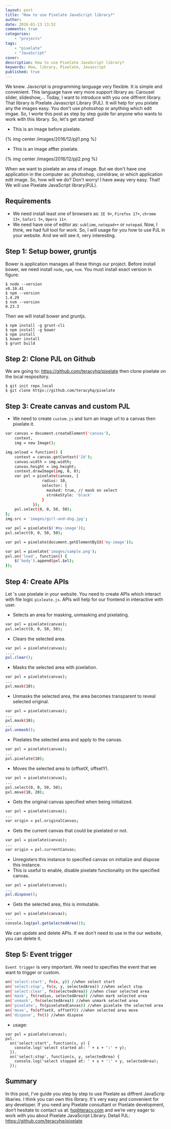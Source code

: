 ```yaml
---
layout: post
title: "How to use Pixelate JavaScript library?"
author: 
date: 2016-01-13 13:52
comments: true
categories:
    - "projects"
tags:
    - "pixelate"
    - "JavaScript"
cover: 
description: How to use Pixelate JavaScript library? 
keywords: How, library, Pixelate, Javascript
published: true
---
```


We knew. Javscript is programming language very flexible. It is simple and convenient. This language 
have very more support library as: Carousel slider, slideshow,... Today, I want to introduce with
you one diffrent library. That library is Pixelate Javascript Library (PJL). It will help for you pixlate any the images
easy. You don't use photoshop or anything which edit imgae. So, I worte this post as step by step guide for anyone who wants to work with this library. 
So, let's get started!

- This is an image before pixelate.

{% img center /images/2016/12/pjl1.png %}

- This is an image affter pixelate.

{% img center /images/2016/12/pjl2.png %}

<!-- more -->

When we want to pixelate an area of image. But we don't have one application in the computer as:
photoshop, coreldraw, or which application edit image. So, how will we do? Don't worry!
I have away very easy. That! We will use Pixelate JavaScript library(PJL).

Requirements
----------------------

- We need install least one of browsers as: `IE 9+`, `Firefox 17+`, `chrome 13+`, `Safari 5+`, `Opera 11+`.
- We need have one of editor as: `sublime`, `notepad++` or `notepad`.
Now, I think, we had full tool for work. So, I will usage for you how to use PJL in your website. And we will see it, very interesting.

Step 1: Setup bower, gruntjs
----------------------
Bower is application manages all these things our project. Before install bower, we need install `node`, `npm`, `nvm`. You must install exact version in figure:

```
$ node --version
v0.10.41
$ npm --version
1.4.29
$ nvm --version
0.23.3
```

Then we will install bower and gruntjs.

```
$ npm install -g grunt-cli
$ npm install -g bower
$ npm install
$ bower install
$ grunt build
```

Step 2: Clone PJL on Github
----------------------
We are going to: https://github.com/teracyhq/pixelate then clone pixelate on the local respository.

```
$ git init repo_local
$ git clone https://github.com/teracyhq/pixelate
```

Step 3: Create canvas and custom PJL
----------------------
- We need to create `custom.js` and turn an image url to a canvas then pixelate it.

```bash form-1
var canvas = document.createElement('canvas'),
    context,
    img = new Image();

img.onload = function() {
    context = canvas.getContext('2d');
    canvas.width = img.width;
    canvas.height = img.height;
    context.drawImage(img, 0, 0);
    var pxl = pixelate(canvas, {
                radius: 10,
                selector: {
                  masked: true, // mask on select
                  strokeStyle: 'black'
                }
            });
    pxl.select(0, 0, 50, 50);
};
img.src = 'images/girl-and-dog.jpg';
```

```bash form-2
var pxl = pixelate($('#my-image'));
pxl.select(0, 0, 50, 50);
```

```bash form-3
var pxl = pixelate(document.getElementById('my-image'));
```

```bash form-4
var pxl = pixelate('images/sample.png');
pxl.on('load', function() {
    $('body').append(pxl.$el);
});
```

Step 4: Create APIs
----------------------
Let 's use pixelate in your website. You need to create APIs which interact with file logic `pixleate.js`. APIs will help for our frontend in interactive with user.

- Selects an area for masking, unmasking and pixelating.

```bash select(x, y, width, height)
var pxl = pixelate(canvas);
pxl.select(0, 0, 50, 50);
```

- Clears the selected area.

```bash clear()
var pxl = pixelate(canvas);
....
pxl.clear();
```

- Masks the selected area with pixelation.

```bash mask([radius])
var pxl = pixelate(canvas);
...
pxl.mask(10);
```

- Unmasks the selected area, the area becomes transparent to reveal selected original.

```bash unmask()
var pxl = pixelate(canvas);
...
pxl.mask(10);
...
pxl.unmask();
```

- Pixelates the selected area and apply to the canvas.

```bash pixelate()
var pxl = pixelate(canvas);
...
pxl.pixelate(10);
```

- Moves the selected area to (offsetX, offsetY).

```bash move(offsetX, offsetY)
var pxl = pixelate(canvas);
...
pxl.select(0, 0, 50, 50);
pxl.move(10, 20);
```

- Gets the original canvas specified when being initialized.

```bash originalCanvas
var pxl = pixelate(canvas);
...
var origin = pxl.originalCanvas;
```

- Gets the current canvas that could be pixelated or not.

```bash currentCanvas
var pxl = pixelate(canvas);
...
var origin = pxl.currentCanvas;
```
- Unregisters this instance to specified canvas on initialize and dispose this instance.
- This is useful to enable, disable pixelate functionality on the specified canvas.

```bash dispose()
var pxl = pixelate(canvas);
...
pxl.dispose();
```

- Gets the selected area, this is immutable.

```bash getSelectedArea()
var pxl = pixelate(canvas);
...
console.log(pxl.getSelectedArea());
```
We can update and delete APIs. If we don't need to use in the our website, you can delete it.

Step 5: Event trigger
----------------------
`Event trigger` is very important. We need to specifies the event that we want to trigger or custom.

```bash Event trigger
on('select:start', fn(x, y)) //when select start
on('select:stop', fn(x, y, selectedArea)) //when select stop
on('select:clear', fn(selectedArea)) //when clear selected area
on('mask', fn(radius, selectedArea)) //when mark selected area
on('unmask', fn(selectedArea)) //when unmark selected area
on('pixelate', fn(pixelatedCanvas)) //when pixelate the selected area
on('move', fn(offsetX, offsetY)) //when selected area move
on('dispose', fn()) //when dispose
```
- usage:

``` 
var pxl = pixelate(canvas);
pxl.
  on('select:start', function(x, y) {
    console.log('select started at: ' + x + ':' + y);
  }).
  on('select:stop', function(x, y, selectedArea) {
    console.log('select stopped at: ' + x + ':' + y, selectedArea);
  });
```
Summary
----------------------
In this post, I've guide you step by step to use Pixelate as diffrent JavaScrip libaries. I think you can own this library. It's very easy and convenient for any developer.
If you need any Pixelate consultant or Pixelate development, don’t hesitate to contact us at: hq@teracy.com and we’re very eager to work with you about Pixelate JavaScript Library.
Detail PJL: https://github.com/teracyhq/pixelate

